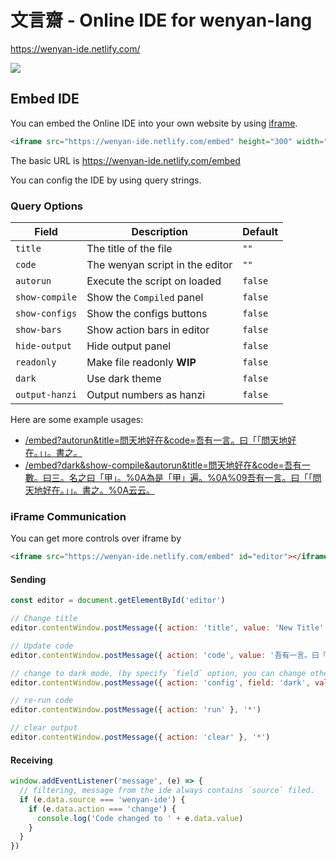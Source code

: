 # 文言齋 - Online IDE for wenyan-lang

https://wenyan-ide.netlify.com/

![](https://github.com/wenyan-lang/wenyan/raw/master/screenshots/screenshot02.png)

## Embed IDE

You can embed the Online IDE into your own website by using [iframe](https://www.w3schools.com/tags/tag_iframe.asp).

```html
<iframe src="https://wenyan-ide.netlify.com/embed" height="300" width="500"></iframe>
```

The basic URL is https://wenyan-ide.netlify.com/embed

You can config the IDE by using query strings.

### Query Options

| Field | Description | Default | 
| --- | --- | --- |
| `title` | The title of the file | `""` |
| `code` | The wenyan script in the editor | `""` |
| `autorun` | Execute the script on loaded | `false` |
| `show-compile` | Show the `Compiled` panel | `false` |
| `show-configs` | Show the configs buttons | `false` |
| `show-bars` | Show action bars in editor | `false` |
| `hide-output` | Hide output panel | `false` |
| `readonly` | Make file readonly **WIP** | `false` |
| `dark` | Use dark theme | `false` |
| `output-hanzi` | Output numbers as hanzi | `false` |

Here are some example usages:

- [/embed?autorun&title=問天地好在&code=吾有一言。曰「「問天地好在。」」。書之。](https://wenyan-ide.netlify.com/embed?autorun&title=%E5%95%8F%E5%A4%A9%E5%9C%B0%E5%A5%BD%E5%9C%A8&code=%E5%90%BE%E6%9C%89%E4%B8%80%E8%A8%80%E3%80%82%E6%9B%B0%E3%80%8C%E3%80%8C%E5%95%8F%E5%A4%A9%E5%9C%B0%E5%A5%BD%E5%9C%A8%E3%80%82%E3%80%8D%E3%80%8D%E3%80%82%E6%9B%B8%E4%B9%8B%E3%80%82)
- [/embed?dark&show-compile&autorun&title=問天地好在&code=吾有一數。曰三。名之曰「甲」。%0A為是「甲」遍。%0A%09吾有一言。曰「「問天地好在。」」。書之。%0A云云。](https://wenyan-ide.netlify.com/embed?dark&show-compile&autorun&title=%E5%95%8F%E5%A4%A9%E5%9C%B0%E5%A5%BD%E5%9C%A8&code=%E5%90%BE%E6%9C%89%E4%B8%80%E6%95%B8%E3%80%82%E6%9B%B0%E4%B8%89%E3%80%82%E5%90%8D%E4%B9%8B%E6%9B%B0%E3%80%8C%E7%94%B2%E3%80%8D%E3%80%82%0A%E7%82%BA%E6%98%AF%E3%80%8C%E7%94%B2%E3%80%8D%E9%81%8D%E3%80%82%0A%09%E5%90%BE%E6%9C%89%E4%B8%80%E8%A8%80%E3%80%82%E6%9B%B0%E3%80%8C%E3%80%8C%E5%95%8F%E5%A4%A9%E5%9C%B0%E5%A5%BD%E5%9C%A8%E3%80%82%E3%80%8D%E3%80%8D%E3%80%82%E6%9B%B8%E4%B9%8B%E3%80%82%0A%E4%BA%91%E4%BA%91%E3%80%82)

### iFrame Communication

You can get more controls over iframe by

```html
<iframe src="https://wenyan-ide.netlify.com/embed" id="editor"></iframe>
```

#### Sending

```js
const editor = document.getElementById('editor')

// Change title
editor.contentWindow.postMessage({ action: 'title', value: 'New Title' }, '*')

// Update code
editor.contentWindow.postMessage({ action: 'code', value: '吾有一言。曰「「問天地好在。」」。書之。' }, '*')

// change to dark mode, (by specify `field` option, you can change other options as well)
editor.contentWindow.postMessage({ action: 'config', field: 'dark', value: true }, '*')

// re-run code
editor.contentWindow.postMessage({ action: 'run' }, '*')

// clear output
editor.contentWindow.postMessage({ action: 'clear' }, '*')
```

#### Receiving

```js
window.addEventListener('message', (e) => {
  // filtering, message from the ide always contains `source` filed.
  if (e.data.source === 'wenyan-ide') {
    if (e.data.action === 'change') {
      console.log('Code changed to ' + e.data.value)
    }
  }
})
```
